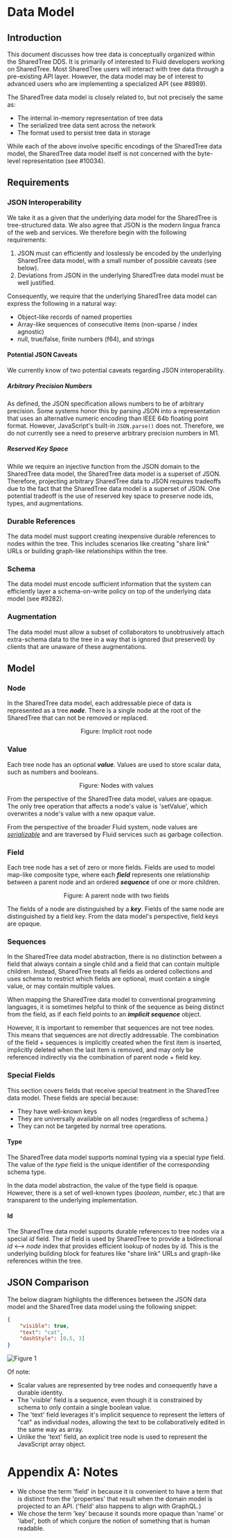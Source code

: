 # Data Model

## Introduction

This document discusses how tree data is conceptually organized within the SharedTree DDS.
It is primarily of interested to Fluid developers working on SharedTree.
Most SharedTree users will interact with tree data through a pre-existing API layer.
However, the data model may be of interest to advanced users who are implementing a specialized API (see #8989).

The SharedTree data model is closely related to, but not precisely the same as:

- The internal in-memory representation of tree data
- The serialized tree data sent across the network
- The format used to persist tree data in storage

While each of the above involve specific encodings of the SharedTree data model, the SharedTree data model itself is not concerned with the byte-level representation (see #10034).

## Requirements

### JSON Interoperability

We take it as a given that the underlying data model for the SharedTree is tree-structured data.
We also agree that JSON is the modern lingua franca of the web and services.
We therefore begin with the following requirements:

1. JSON must can efficiently and losslessly be encoded by the underlying SharedTree data model, with a small number of possible caveats (see below).
3. Deviations from JSON in the underlying SharedTree data model must be well justified.

Consequently, we require that the underlying SharedTree data model can express the following in a natural way:

- Object-like records of named properties
- Array-like sequences of consecutive items (non-sparse / index agnostic)
- null, true/false, finite numbers (f64), and strings

#### Potential JSON Caveats
We currently know of two potential caveats regarding JSON interoperability.

##### Arbitrary Precision Numbers
As defined, the JSON specification allows numbers to be of arbitrary precision.
Some systems honor this by parsing JSON into a representation that uses an alternative numeric encoding than IEEE 64b floating point format.
However, JavaScript's built-in `JSON.parse()` does not.
Therefore, we do not currently see a need to preserve arbitrary precision numbers in M1.

##### Reserved Key Space
While we require an injective function from the JSON domain to the SharedTree data model, the SharedTree data model is a superset of JSON.
Therefore, projecting arbitrary SharedTree data to JSON requires tradeoffs due to the fact that the SharedTree data model is a superset of JSON.
One potential tradeoff is the use of reserved key space to preserve node ids, types, and augmentations.

### Durable References

The data model must support creating inexpensive durable references to nodes within the tree.
This includes scenarios like creating "share link" URLs or building graph-like relationships within the tree.

### Schema

The data model must encode sufficient information that the system can efficiently layer a schema-on-write policy on top of the underlying data model (see #9282).

### Augmentation

The data model must allow a subset of collaborators to unobtrusively attach extra-schema data to the tree in a way that is ignored (but preserved) by clients that are unaware of these augmentations.

## Model

### Node

In the SharedTree data model, each addressable piece of data is represented as a tree ***node***.
There is a single node at the root of the SharedTree that can not be removed or replaced.

<figure align="center">
  <img src="./root.drawio.svg" alt=""/>
  <figcaption>Figure: Implicit root node</figcaption>
</figure>

### Value

Each tree node has an optional ***value***.
Values are used to store scalar data, such as numbers and booleans.

<figure align="center">
  <img src="./scalar-nodes.drawio.svg" alt=""/>
  <figcaption>Figure: Nodes with values</figcaption>
</figure>

From the perspective of the SharedTree data model, values are opaque.
The only tree operation that affects a node's value is 'setValue', which overwrites a node's value with a new opaque value.

From the perspective of the broader Fluid system, node values are [*serializable*](https://github.com/microsoft/FluidFramework/blob/main/packages/runtime/datastore-definitions/src/serializable.ts)
and are traversed by Fluid services such as garbage collection.

### Field

Each tree node has a set of zero or more fields.
Fields are used to model map-like composite type, where each  ***field*** represents one relationship between a parent node and an ordered ***sequence*** of one or more children.

<figure align="center">
  <img src="./children.drawio.svg" alt=""/>
  <figcaption>Figure: A parent node with two fields</figcaption>
</figure>

The fields of a node are distinguished by a ***key***.
Fields of the same node are distinguished by a field key.
From the data model's perspective, field keys are opaque.

### Sequences

In the SharedTree data model abstraction, there is no distinction between a field that always contain a single child and a field that can contain multiple children.
Instead, SharedTree treats all fields as ordered collections and uses schema to restrict which fields are optional, must contain a single value, or may contain multiple values.

When mapping the SharedTree data model to conventional programming languages, it is sometimes helpful to think of the sequence as being distinct from the field, as if each field points to an ***implicit sequence*** object.

However, it is important to remember that sequences are not tree nodes.
This means that sequences are not directly addressable.
The combination of the field + sequences is implicitly created when the first item is inserted, implicitly deleted when the last item is removed, and may only be referenced indirectly via the combination of parent node + field key.

### Special Fields

This section covers fields that receive special treatment in the SharedTree data model.
These fields are special because:

- They have well-known keys
- They are universally available on all nodes (regardless of schema.)
- They can not be targeted by normal tree operations.

#### Type

The SharedTree data model supports nominal typing via a special *type* field.
The value of the *type* field is the unique identifier of the corresponding schema type.

In the data model abstraction, the value of the type field is opaque.
However, there is a set of well-known types (*boolean*, *number*, etc.) that are transparent to the underlying implementation.

#### Id

The SharedTree data model supports durable references to tree nodes via a special *id* field.
The *id* field is used by SharedTree to provide a bidirectional *id* ⟷ *node* index that provides efficient lookup of nodes by id.
This is the underlying building block for features like "share link" URLs and graph-like references within the tree.

## JSON Comparison

The below diagram highlights the differences between the JSON data model and the SharedTree data model using the following snippet:

```json
{
    "visible": true,
    "text": "cat",
    "dashStyle": [0.5, 3]
}
```

![Figure 1](./data-model.drawio.svg)

Of note:

- Scalar values are represented by tree nodes and consequently have a durable identity.
- The 'visible' field is a sequence, even though it is constrained by schema to only contain a single boolean value.
- The 'text' field leverages it's implicit sequence to represent the letters of "cat" as individual nodes, allowing the text to be collaboratively edited in the same way as array.
- Unlike the 'text' field, an explicit tree node is used to represent the JavaScript array object.

# Appendix A: Notes

- We chose the term 'field' in because it is convenient to have a term that is distinct from the 'properties' that result when the domain model is projected to an API.
('field' also happens to align with GraphQL.)
- We chose the term 'key' because it sounds more opaque than 'name' or 'label', both of which conjure the notion of something that is human readable.
